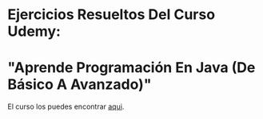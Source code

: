 # Ejercicios Resueltos Del Curso Udemy: 
# "Aprende Programación En Java (De Básico A Avanzado)"

El curso los puedes encontrar [aqui](https://www.udemy.com/course/aprende-programacion-en-java-desde-cero/).
